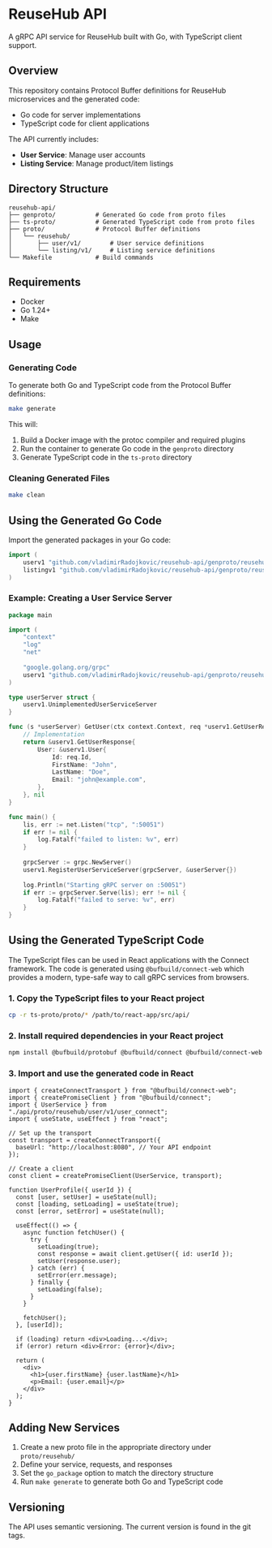 # ReuseHub API

A gRPC API service for ReuseHub built with Go, with TypeScript client support.

## Overview

This repository contains Protocol Buffer definitions for ReuseHub microservices and the generated code:
- Go code for server implementations
- TypeScript code for client applications

The API currently includes:

- **User Service**: Manage user accounts
- **Listing Service**: Manage product/item listings

## Directory Structure

```
reusehub-api/
├── genproto/           # Generated Go code from proto files
├── ts-proto/           # Generated TypeScript code from proto files
├── proto/              # Protocol Buffer definitions
│   └── reusehub/
│       ├── user/v1/        # User service definitions
│       └── listing/v1/     # Listing service definitions
└── Makefile            # Build commands
```

## Requirements

- Docker
- Go 1.24+
- Make

## Usage

### Generating Code

To generate both Go and TypeScript code from the Protocol Buffer definitions:

```bash
make generate
```

This will:
1. Build a Docker image with the protoc compiler and required plugins
2. Run the container to generate Go code in the `genproto` directory
3. Generate TypeScript code in the `ts-proto` directory

### Cleaning Generated Files

```bash
make clean
```

## Using the Generated Go Code

Import the generated packages in your Go code:

```go
import (
    userv1 "github.com/vladimirRadojkovic/reusehub-api/genproto/reusehub/user/v1"
    listingv1 "github.com/vladimirRadojkovic/reusehub-api/genproto/reusehub/listing/v1"
)
```

### Example: Creating a User Service Server

```go
package main

import (
    "context"
    "log"
    "net"
    
    "google.golang.org/grpc"
    userv1 "github.com/vladimirRadojkovic/reusehub-api/genproto/reusehub/user/v1"
)

type userServer struct {
    userv1.UnimplementedUserServiceServer
}

func (s *userServer) GetUser(ctx context.Context, req *userv1.GetUserRequest) (*userv1.GetUserResponse, error) {
    // Implementation
    return &userv1.GetUserResponse{
        User: &userv1.User{
            Id: req.Id,
            FirstName: "John",
            LastName: "Doe",
            Email: "john@example.com",
        },
    }, nil
}

func main() {
    lis, err := net.Listen("tcp", ":50051")
    if err != nil {
        log.Fatalf("failed to listen: %v", err)
    }
    
    grpcServer := grpc.NewServer()
    userv1.RegisterUserServiceServer(grpcServer, &userServer{})
    
    log.Println("Starting gRPC server on :50051")
    if err := grpcServer.Serve(lis); err != nil {
        log.Fatalf("failed to serve: %v", err)
    }
}
```

## Using the Generated TypeScript Code

The TypeScript files can be used in React applications with the Connect framework. The code is generated using `@bufbuild/connect-web` which provides a modern, type-safe way to call gRPC services from browsers.

### 1. Copy the TypeScript files to your React project

```bash
cp -r ts-proto/proto/* /path/to/react-app/src/api/
```

### 2. Install required dependencies in your React project

```bash
npm install @bufbuild/protobuf @bufbuild/connect @bufbuild/connect-web
```

### 3. Import and use the generated code in React

```tsx
import { createConnectTransport } from "@bufbuild/connect-web";
import { createPromiseClient } from "@bufbuild/connect";
import { UserService } from "./api/proto/reusehub/user/v1/user_connect";
import { useState, useEffect } from "react";

// Set up the transport
const transport = createConnectTransport({
  baseUrl: "http://localhost:8080", // Your API endpoint
});

// Create a client
const client = createPromiseClient(UserService, transport);

function UserProfile({ userId }) {
  const [user, setUser] = useState(null);
  const [loading, setLoading] = useState(true);
  const [error, setError] = useState(null);

  useEffect(() => {
    async function fetchUser() {
      try {
        setLoading(true);
        const response = await client.getUser({ id: userId });
        setUser(response.user);
      } catch (err) {
        setError(err.message);
      } finally {
        setLoading(false);
      }
    }

    fetchUser();
  }, [userId]);

  if (loading) return <div>Loading...</div>;
  if (error) return <div>Error: {error}</div>;
  
  return (
    <div>
      <h1>{user.firstName} {user.lastName}</h1>
      <p>Email: {user.email}</p>
    </div>
  );
}
```

## Adding New Services

1. Create a new proto file in the appropriate directory under `proto/reusehub/`
2. Define your service, requests, and responses
3. Set the `go_package` option to match the directory structure
4. Run `make generate` to generate both Go and TypeScript code

## Versioning

The API uses semantic versioning. The current version is found in the git tags.